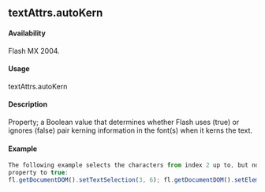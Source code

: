 ## textAttrs.autoKern

#### Availability

Flash MX 2004.

#### Usage

textAttrs.autoKern

#### Description

Property; a Boolean value that determines whether Flash uses (true) or ignores (false) pair kerning information in the font(s) when it kerns the text.

#### Example

```javascript
The following example selects the characters from index 2 up to, but not including, index 6 and sets the autoKern
property to true:
fl.getDocumentDOM().setTextSelection(3, 6); fl.getDocumentDOM().setElementTextAttr('autoKern', true);

```